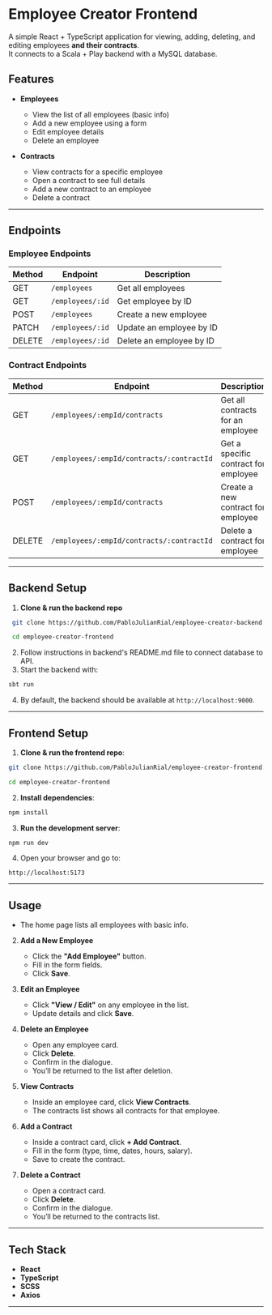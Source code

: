 # Employee Creator Frontend

A simple React + TypeScript application for viewing, adding, deleting, and editing employees **and their contracts**.  
It connects to a Scala + Play backend with a MySQL database.

## Features

- **Employees**

  - View the list of all employees (basic info)
  - Add a new employee using a form
  - Edit employee details
  - Delete an employee

- **Contracts**
  - View contracts for a specific employee
  - Open a contract to see full details
  - Add a new contract to an employee
  - Delete a contract

---

## Endpoints

### Employee Endpoints

| Method | Endpoint         | Description              |
| ------ | ---------------- | ------------------------ |
| GET    | `/employees`     | Get all employees        |
| GET    | `/employees/:id` | Get employee by ID       |
| POST   | `/employees`     | Create a new employee    |
| PATCH  | `/employees/:id` | Update an employee by ID |
| DELETE | `/employees/:id` | Delete an employee by ID |

### Contract Endpoints

| Method | Endpoint                                  | Description                          |
| ------ | ----------------------------------------- | ------------------------------------ |
| GET    | `/employees/:empId/contracts`             | Get all contracts for an employee    |
| GET    | `/employees/:empId/contracts/:contractId` | Get a specific contract for employee |
| POST   | `/employees/:empId/contracts`             | Create a new contract for employee   |
| DELETE | `/employees/:empId/contracts/:contractId` | Delete a contract for employee       |

---

## Backend Setup

1. **Clone & run the backend repo**

```bash
 git clone https://github.com/PabloJulianRial/employee-creator-backend.git

 cd employee-creator-frontend
```

2. Follow instructions in backend's README.md file to connect database to API.
3. Start the backend with:

```bash
sbt run
```

4. By default, the backend should be available at `http://localhost:9000`.

---

## Frontend Setup

1. **Clone & run the frontend repo**:

```bash
git clone https://github.com/PabloJulianRial/employee-creator-frontend.git

cd employee-creator-frontend
```

2. **Install dependencies**:

```bash
npm install
```

3. **Run the development server**:

```bash
npm run dev
```

4. Open your browser and go to:

```
http://localhost:5173
```

---

## Usage

- The home page lists all employees with basic info.

2. **Add a New Employee**

   - Click the **"Add Employee"** button.
   - Fill in the form fields.
   - Click **Save**.

3. **Edit an Employee**

   - Click **"View / Edit"** on any employee in the list.
   - Update details and click **Save**.

4. **Delete an Employee**

   - Open any employee card.
   - Click **Delete**.
   - Confirm in the dialogue.
   - You’ll be returned to the list after deletion.

5. **View Contracts**

   - Inside an employee card, click **View Contracts**.
   - The contracts list shows all contracts for that employee.

6. **Add a Contract**

   - Inside a contract card, click **+ Add Contract**.
   - Fill in the form (type, time, dates, hours, salary).
   - Save to create the contract.

7. **Delete a Contract**
   - Open a contract card.
   - Click **Delete**.
   - Confirm in the dialogue.
   - You’ll be returned to the contracts list.

---

## Tech Stack

- **React**
- **TypeScript**
- **SCSS**
- **Axios**

---
